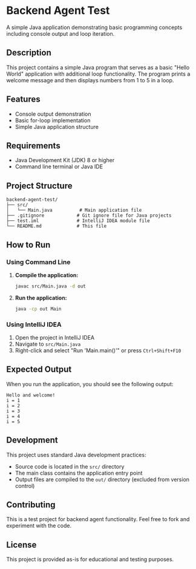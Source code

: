 # Backend Agent Test

A simple Java application demonstrating basic programming concepts including console output and loop iteration.

## Description

This project contains a simple Java program that serves as a basic "Hello World" application with additional loop functionality. The program prints a welcome message and then displays numbers from 1 to 5 in a loop.

## Features

- Console output demonstration
- Basic for-loop implementation
- Simple Java application structure

## Requirements

- Java Development Kit (JDK) 8 or higher
- Command line terminal or Java IDE

## Project Structure

```
backend-agent-test/
├── src/
│   └── Main.java          # Main application file
├── .gitignore            # Git ignore file for Java projects
├── test.iml              # IntelliJ IDEA module file
└── README.md             # This file
```

## How to Run

### Using Command Line

1. **Compile the application:**
   ```bash
   javac src/Main.java -d out
   ```

2. **Run the application:**
   ```bash
   java -cp out Main
   ```

### Using IntelliJ IDEA

1. Open the project in IntelliJ IDEA
2. Navigate to `src/Main.java`
3. Right-click and select "Run 'Main.main()'" or press `Ctrl+Shift+F10`

## Expected Output

When you run the application, you should see the following output:

```
Hello and welcome!
i = 1
i = 2
i = 3
i = 4
i = 5
```

## Development

This project uses standard Java development practices:

- Source code is located in the `src/` directory
- The main class contains the application entry point
- Output files are compiled to the `out/` directory (excluded from version control)

## Contributing

This is a test project for backend agent functionality. Feel free to fork and experiment with the code.

## License

This project is provided as-is for educational and testing purposes.
